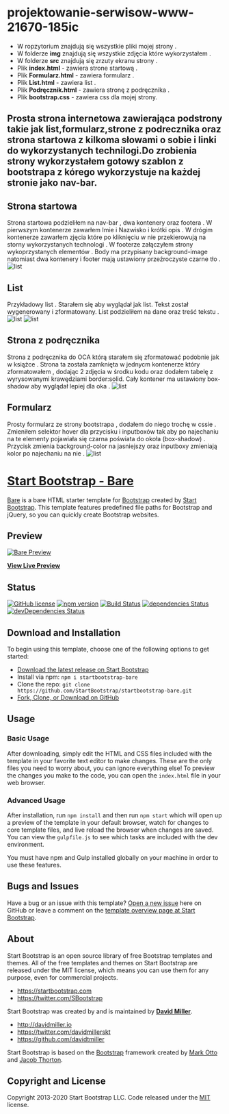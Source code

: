  # projektowanie-serwisow-www-21670-185ic
 - W ropzytorium znajdują się wszystkie pliki mojej strony .
 - W folderze **img** znajdują się wszystkie zdjęcia które wykorzystałem .
 - W folderze **src** znajdują się zrzuty ekranu strony .
 - Plik **index.html** - zawiera strone startową .
 - Plik **Formularz.html** - zawiera formularz .
 - Plik **List.html** - zawiera list .
 - Plik **Podręcznik.html** - zawiera stronę z podręcznika .
 - Plik **bootstrap.css** -  zawiera css dla mojej strony.
<h2>Prosta strona internetowa zawierająca podstrony takie jak list,formularz,strone z podrecznika oraz strona startowa z kilkoma słowami o sobie i linki do wykorzystanych technilogi.Do zrobienia strony wykorzystałem gotowy szablon z bootstrapa z kórego wykorzystuje na każdej stronie jako nav-bar.</h2>

## Strona startowa
Strona startowa podzieliłem na nav-bar , dwa kontenery oraz footera . W pierwszym kontenerze zawarłem Imie i Nazwisko i krótki opis . W drógim kontenerze zawarłem zjęcia które po kliknięciu w nie przekierowują na storny wykorzystanych technologi . W footerze załączyłem strony wykoprzystanych elementów . Body ma przypisany background-image natomiast dwa kontenery i footer mają ustawiony przeźroczyste czarne tło .
![list](Lab1/scr/start.PNG "Start")

## List
Przykładowy list . Starałem się aby wyglądał jak list. Tekst został wygenerowany i zformatowany. List podzieliłem na dane oraz treść tekstu .
![list](/Lab1/scr/list1.PNG "List1")
![list](/scr/list2.PNG "List2")

## Strona z podręcznika
Strona z podręcznika do OCA którą starałem się zformatować podobnie jak w książce . Strona ta została zamknięta w jednycm kontenerze który zformatowałem , dodając 2 zdjęcia w środku kodu oraz dodałem tabelę z wyrysowanymi krawędziami border:solid. Cały kontener ma ustawiony box-shadow aby wyglądał lepiej dla oka . 
![list](/scr/podrecznik.PNG "Podrecznik")

## Formularz

Prosty formularz ze strony bootstrapa , dodałem do niego trochę w cssie . Zmieniłem selektor hover dla przycisku i inputboxów tak aby po najechaniu na te elementy pojawiała się czarna poświata do okoła (box-shadow) . Przycisk zmienia background-color na jasniejszy oraz inputboxy zmieniają kolor po najechaniu na nie .
![list](/scr/formularz.PNG "Formularz")










# [Start Bootstrap - Bare](https://startbootstrap.com/templates/bare/)

[Bare](https://startbootstrap.com/templates/bare/) is a bare HTML starter template for [Bootstrap](https://getbootstrap.com/) created by [Start Bootstrap](https://startbootstrap.com/). This template features predefined file paths for Bootstrap and jQuery, so you can quickly create Bootstrap websites.

## Preview

[![Bare Preview](https://startbootstrap.com/assets/img/screenshots/templates/bare.png)](https://startbootstrap.github.io/startbootstrap-bare/)

**[View Live Preview](https://startbootstrap.github.io/startbootstrap-bare/)**

## Status

[![GitHub license](https://img.shields.io/badge/license-MIT-blue.svg)](https://raw.githubusercontent.com/StartBootstrap/startbootstrap-bare/master/LICENSE)
[![npm version](https://img.shields.io/npm/v/startbootstrap-bare.svg)](https://www.npmjs.com/package/startbootstrap-bare)
[![Build Status](https://travis-ci.org/StartBootstrap/startbootstrap-bare.svg?branch=master)](https://travis-ci.org/StartBootstrap/startbootstrap-bare)
[![dependencies Status](https://david-dm.org/StartBootstrap/startbootstrap-bare/status.svg)](https://david-dm.org/StartBootstrap/startbootstrap-bare)
[![devDependencies Status](https://david-dm.org/StartBootstrap/startbootstrap-bare/dev-status.svg)](https://david-dm.org/StartBootstrap/startbootstrap-bare?type=dev)

## Download and Installation

To begin using this template, choose one of the following options to get started:

* [Download the latest release on Start Bootstrap](https://startbootstrap.com/templates/bare/)
* Install via npm: `npm i startbootstrap-bare`
* Clone the repo: `git clone https://github.com/StartBootstrap/startbootstrap-bare.git`
* [Fork, Clone, or Download on GitHub](https://github.com/StartBootstrap/startbootstrap-bare)

## Usage

### Basic Usage

After downloading, simply edit the HTML and CSS files included with the template in your favorite text editor to make changes. These are the only files you need to worry about, you can ignore everything else! To preview the changes you make to the code, you can open the `index.html` file in your web browser.

### Advanced Usage

After installation, run `npm install` and then run `npm start` which will open up a preview of the template in your default browser, watch for changes to core template files, and live reload the browser when changes are saved. You can view the `gulpfile.js` to see which tasks are included with the dev environment.

You must have npm and Gulp installed globally on your machine in order to use these features.

## Bugs and Issues

Have a bug or an issue with this template? [Open a new issue](https://github.com/StartBootstrap/startbootstrap-bare/issues) here on GitHub or leave a comment on the [template overview page at Start Bootstrap](https://startbootstrap.com/templates/bare/).

## About

Start Bootstrap is an open source library of free Bootstrap templates and themes. All of the free templates and themes on Start Bootstrap are released under the MIT license, which means you can use them for any purpose, even for commercial projects.

* <https://startbootstrap.com>
* <https://twitter.com/SBootstrap>

Start Bootstrap was created by and is maintained by **[David Miller](http://davidmiller.io/)**.

* <http://davidmiller.io>
* <https://twitter.com/davidmillerskt>
* <https://github.com/davidtmiller>

Start Bootstrap is based on the [Bootstrap](https://getbootstrap.com/) framework created by [Mark Otto](https://twitter.com/mdo) and [Jacob Thorton](https://twitter.com/fat).

## Copyright and License

Copyright 2013-2020 Start Bootstrap LLC. Code released under the [MIT](https://github.com/StartBootstrap/startbootstrap-bare/blob/master/LICENSE) license.
